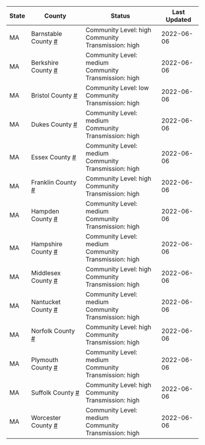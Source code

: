 State | County | Status | Last Updated
--- | --- | --- | --- 
MA | Barnstable County <a href="#barnstable_county">#</a> | <a name="barnstable_county"></a>Community Level: high<br/>Community Transmission: high | 2022-06-06
MA | Berkshire County <a href="#berkshire_county">#</a> | <a name="berkshire_county"></a>Community Level: medium<br/>Community Transmission: high | 2022-06-06
MA | Bristol County <a href="#bristol_county">#</a> | <a name="bristol_county"></a>Community Level: low<br/>Community Transmission: high | 2022-06-06
MA | Dukes County <a href="#dukes_county">#</a> | <a name="dukes_county"></a>Community Level: medium<br/>Community Transmission: high | 2022-06-06
MA | Essex County <a href="#essex_county">#</a> | <a name="essex_county"></a>Community Level: medium<br/>Community Transmission: high | 2022-06-06
MA | Franklin County <a href="#franklin_county">#</a> | <a name="franklin_county"></a>Community Level: high<br/>Community Transmission: high | 2022-06-06
MA | Hampden County <a href="#hampden_county">#</a> | <a name="hampden_county"></a>Community Level: medium<br/>Community Transmission: high | 2022-06-06
MA | Hampshire County <a href="#hampshire_county">#</a> | <a name="hampshire_county"></a>Community Level: medium<br/>Community Transmission: high | 2022-06-06
MA | Middlesex County <a href="#middlesex_county">#</a> | <a name="middlesex_county"></a>Community Level: high<br/>Community Transmission: high | 2022-06-06
MA | Nantucket County <a href="#nantucket_county">#</a> | <a name="nantucket_county"></a>Community Level: medium<br/>Community Transmission: high | 2022-06-06
MA | Norfolk County <a href="#norfolk_county">#</a> | <a name="norfolk_county"></a>Community Level: high<br/>Community Transmission: high | 2022-06-06
MA | Plymouth County <a href="#plymouth_county">#</a> | <a name="plymouth_county"></a>Community Level: medium<br/>Community Transmission: high | 2022-06-06
MA | Suffolk County <a href="#suffolk_county">#</a> | <a name="suffolk_county"></a>Community Level: high<br/>Community Transmission: high | 2022-06-06
MA | Worcester County <a href="#worcester_county">#</a> | <a name="worcester_county"></a>Community Level: medium<br/>Community Transmission: high | 2022-06-06
